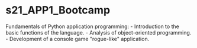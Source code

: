 # s21_APP1_Bootcamp
Fundamentals of Python application programming: - Introduction to the basic functions of the language. - Analysis of object-oriented programming. - Development of a console game "rogue-like" application.
